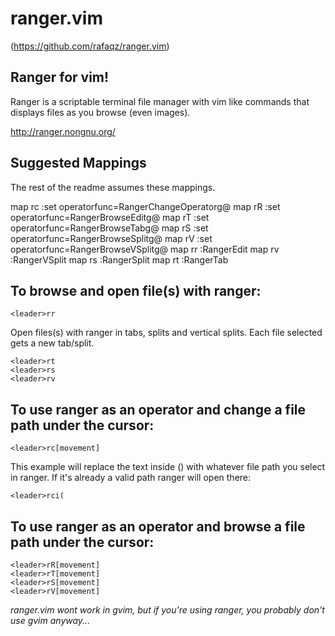 ranger.vim
==========

(https://github.com/rafaqz/ranger.vim)


## Ranger for vim!

Ranger is a scriptable terminal file manager with vim like commands that
displays files as you browse (even images).

http://ranger.nongnu.org/


## Suggested Mappings 

The rest of the readme assumes these mappings.

map <leader>rc :set operatorfunc=RangerChangeOperator<cr>g@
map <leader>rR :set operatorfunc=RangerBrowseEdit<cr>g@
map <leader>rT :set operatorfunc=RangerBrowseTab<cr>g@
map <leader>rS :set operatorfunc=RangerBrowseSplit<cr>g@
map <leader>rV :set operatorfunc=RangerBrowseVSplit<cr>g@
map <leader>rr :RangerEdit<cr>
map <leader>rv :RangerVSplit<cr>
map <leader>rs :RangerSplit<cr>
map <leader>rt :RangerTab<cr>

## To browse and open file(s) with ranger:

    <leader>rr

Open files(s) with ranger in tabs, splits and vertical splits.
Each file selected gets a new tab/split.

    <leader>rt
    <leader>rs
    <leader>rv

## To use ranger as an operator and change a file path under the cursor:

    <leader>rc[movement]

This example will replace the text inside () with whatever file path you select in ranger. If
it's already a valid path ranger will open there:

    <leader>rci( 


## To use ranger as an operator and browse a file path under the cursor:
    <leader>rR[movement]
    <leader>rT[movement]
    <leader>rS[movement]
    <leader>rV[movement]



_ranger.vim wont work in gvim, but if you're using ranger, you probably don't use
gvim anyway..._
